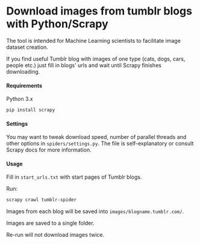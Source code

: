 # Download images from tumblr blogs with Python/Scrapy

The tool is intended for Machine Learning scientists to
facilitate image dataset creation.

If you find useful Tumblr blog with images of one type
(cats, dogs, cars, people etc.) just fill in blogs' urls
and wait until Scrapy finishes downloading. 

#### Requirements

Python 3.x
```bash
pip install scrapy
```

#### Settings

You may want to tweak download speed, number of parallel threads and other options
in `spiders/settings.py`. The file is self-explanatory or consult Scrapy docs for
more information.

#### Usage

Fill in `start_urls.txt` with start pages of Tumblr blogs.

Run:
```bash
scrapy crawl tumblr-spider
```

Images from each blog will be saved into `images/blogname.tumblr.com/`.

Images are saved to a single folder.

Re-run will not download images twice.
